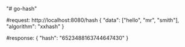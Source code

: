 "# go-hash" 

#request: http://localhost:8080/hash
{
    "data": ["hello", "mr", "smith"], 
    "algorithm": "xxhash"
}

#response:
{
    "hash": "6523488163744647430"
}